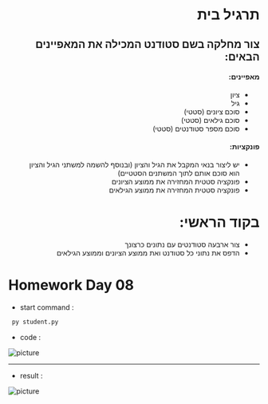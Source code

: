 <div dir="rtl">
<h1>
תרגיל בית
</h1>
<h2>
צור מחלקה בשם סטודנט המכילה את המאפיינים הבאים:
</h2>

<h4>
מאפיינים:
</h4>


*  ציון
*  גיל
* סוכם ציונים (סטטי)
* סוכם גילאים (סטטי)
* סוכם מספר סטודנטים (סטטי)

<h4>
פונקציות:
</h4>


* יש ליצור בנאי המקבל את הגיל והציון (ובנוסף להשמה למשתני הגיל והציון הוא סוכם אותם לתוך המשתנים הסטטיים) 
* פונקציה סטטית המחזירה את ממוצע הציונים
* פונקציה סטטית המחזירה את ממוצע הגילאים


<h1>
בקוד הראשי:
</h1>

* צור ארבעה סטודנטים עם נתונים כרצונך
* הדפס את נתוני כל סטודנט ואת ממוצע הציונים וממוצע הגילאים
</div>

# Homework Day 08

* start command :
```python
 py student.py
```

* code :

![picture](https://github.com/ORELxD/Python/blob/master/Home_Work_Day_08/CODE.JPG)

***
* result :

![picture](https://github.com/ORELxD/Python/blob/master/Home_Work_Day_08/%E2%80%8F%E2%80%8Fresult.JPG)



